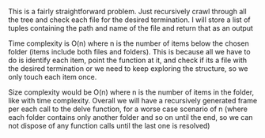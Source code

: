 This is a fairly straightforward problem. Just recursively crawl through all the
tree and check each file for the desired termination. I will store a list of tuples
containing the path and name of the file and return that as an output

Time complexity is O(n) where n is the number of items below the chosen folder
(items include both files and folders). This is because all we have to do is
identify each item, point the function at it, and check if its a file with the
desired termination or we need to keep exploring the structure, so we only
touch each item once.

Size complexity would be O(n) where n is the number of items in the folder,
like with time complexity. Overall we will have a recursively generated frame
per each call to the delve function, for a worse case scenario of n (where each
  folder contains only another folder and so on until the end, so we can not
  dispose of any function calls until the last one is resolved)
